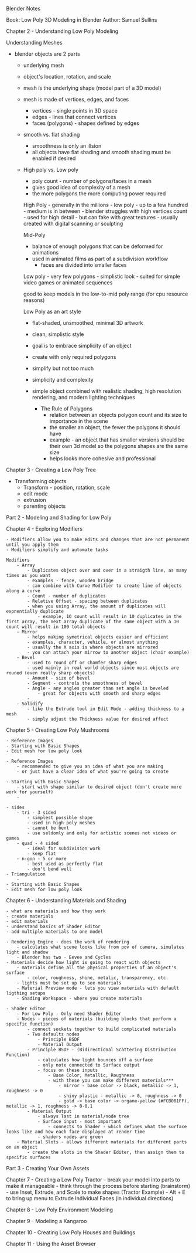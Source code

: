 Blender Notes


Book: Low Poly 3D Modeling in Blender
Author: Samuel Sullins


Chapter 2 - Understanding Low Poly Modeling

Understanding Meshes
- blender objects are 2 parts
    - underlying mesh
    - object's location, rotation, and scale

    - mesh is the underlying shape (model part of a 3D model)
    - mesh is made of vertices, edges, and faces
        - vertices - single points in 3D space
        - edges - lines that connect vertices
        - faces (polygons) - shapes defined by edges

    - smooth vs. flat shading
        - smoothness is only an illsion
        - all objects have flat shading and smooth shading must be enabled if desired

    - High poly vs. Low poly
        - poly count - number of polygons/faces in a mesh
        - gives good idea of complexity of a mesh
        - the more polygons the more computing power required

        High Poly
            - generally in the millions
            - low poly - up to a few hundred
                - medium is in between
            - blender struggles with high vertices count
            - used for high detail - but can fake with great textures
            - usually created with digital scanning or sculpting

        Mid-Poly
        - balance of enough polygons that can be deformed for animations
        - used in animated films as part of a subdivision workflow
            - faces are divided into smaller faces
        
        Low poly
            - very few polygons
            - simplistic look
            - suited for simple video games or animated sequences

        good to keep models in the low-to-mid poly range (for cpu resource reasons)

        Low Poly as an art style
        - flat-shaded, unsmoothed, minimal 3D artwork
        - clean, simplistic style
        - goal is to embrace simplicity of an object
        - create with only required polygons
        - simplify but not too much
        - simplicity and complexity
        - simple object combined with realistic shading, high resolution rendering, and modern lighting techniques
        
            - The Rule of Polygons
                - relation between an objects polygon count and its size to importance in the scene
                - the smaller an object, the fewer the polygons it should have
                - example - an object that has smaller versions should be their own 3d model so the polygons shapes are the same size
                - helps looks more cohesive and professional

Chapter 3 - Creating a Low Poly Tree

- Transforming objects
    - Transform - position, rotation, scale
    - edit mode
    - extrusion
    - parenting objects

Part 2 - Modeling and Shading for Low Poly

Chapter 4 - Exploring Modifiers
    
    - Modifiers allow you to make edits and changes that are not permanent until you apply them
    - Modifiers simplify and automate tasks

    Modifiers
        - Array
            - Duplicates object over and over in a straigth line, as many times as you want
            - examples - fence, wooden bridge
            - can combine with Curve Modifier to create line of objects along a curve
            - Count - number of duplicates
            - Relative Offset - spacing between duplicates
            - when you using Array, the amount of duplicates will expnentially duplicate
                - example, 10 count will result in 10 duplicates in the first array, the next array duplicate of the same object with a 10 count will result in 100 total objects
        - Mirror
            - helps making symetrical objects easier and efficient
            - examples, character, vehicle, or almost anything
            - usually the X axis is where objects are mirrored
            - you can attach your mirrow to another object (chair example)
        - Bevel
            - used to round off or chamfer sharp edges
            - used mainly in real world objects since most objects are rouned (even really sharp objects)
            - Amount - size of bevel
            - Segment - controls the smoothness of bevel
            - Angle - any angles greater than set angle is beveled
                - great for objects with smooth and sharp edges
            - 
        - Solidify
            - like the Extrude tool in Edit Mode - adding thickness to a mesh
            - simply adjust the Thickness value for desired affect
            
Chapter 5 - Creating Low Poly Mushrooms

    - Reference Images
    - Starting with Basic Shapes
    - Edit mesh for low poly look

    - Reference Images
        - recommended to give you an idea of what you are making
        - or just have a clear idea of what you're going to create
    
    - Starting with Basic Shapes
        - start with shape similar to desired object (don't create more work for yourself)
        - 

    - sides
        - tri - 3 sided
            - simplest possible shape
            - used in high poly meshes
            - cannot be bent
            - use seldomly and only for artistic scenes not videos or games
        - quad - 4 sided
            - ideal for subdivision work
            - keep flat
        - n-gon - 5 or more
            - best used as perfectly flat
            - don't bend well
    - Triangulation
        - 
    - Starting with Basic Shapes
    - Edit mesh for low poly look

Chapter 6 - Understanding Materials and Shading

    - what are materials and how they work
    - create materials
    - edit materials
    - understand basics of Shader Editor
    - add multiple materials to one model

    - Rendering Engine - does the work of rendering
        - calculates what scene looks like from pov of camera, simulates light and shadow
        - Blender has two - Eevee and Cycles
    - Materials decide how light is going to react with objects
        - materials define all the physical properties of an object's surface
            - color, roughness, shine, metalic, transparency, etc.
        - lights must be set up to see materials
        - Material Preview mode - lets you view materials with default ligthing setups
        - Shading Workspace - where you create materials
        
    - Shader Editor
        - For Low Poly - Only need Shader Editer
        - Nodes - pieces of materials (building blocks that perform a specific function)
            - connect sockets together to build complicated materials
            - Two defaults nodes
                - Principle BSDF
                - Material Output
            - Principle BSDF - (Bidirectional Scattering Distribution Function)
                - calculates how light bounces off a surface
                - only note connected to Surface output
                - focus on these inputs
                    - Base Color, Metallic, Roughness
                    - with these you can make different materials***
                        - mirror - base color -> black, metaliic -> 1, roughness -> 0
                        - shiny plastic - metallic -> 0, roughness -> 0
                        - gold -> base color -> organe-yellow (#FCB001FF), metallic -> 1, roughness -> 0-0.1
            - Material Output
                - always last in material/node tree
                - Surface input - most important
                    - connects to Shader - which defines what the surface looks like and how each face displayed at render time
                - shaders nodes are green
        - Material Slots - allows different materials for different parts on an object
            - create the slots in the Shader Editer, then assign them to specific surfaces

Part 3 - Creating Your Own Assets

Chapter 7 - Creating a Low Poly Tractor
    - break your model into parts to make it manageable
    - think through the process before starting (brainstorm)
    - use Inset, Extrude, and Scale to make shapes (Tractor Example)
        - Alt + E to bring up menu to Extrude Individual Faces (in individual directions)

Chapter 8 - Low Poly Environment Modeling

Chapter 9 - Modeling a Kangaroo

Chapter 10 - Creating Low Poly Houses and Buildings

Chapter 11 - Using the Asset Browser